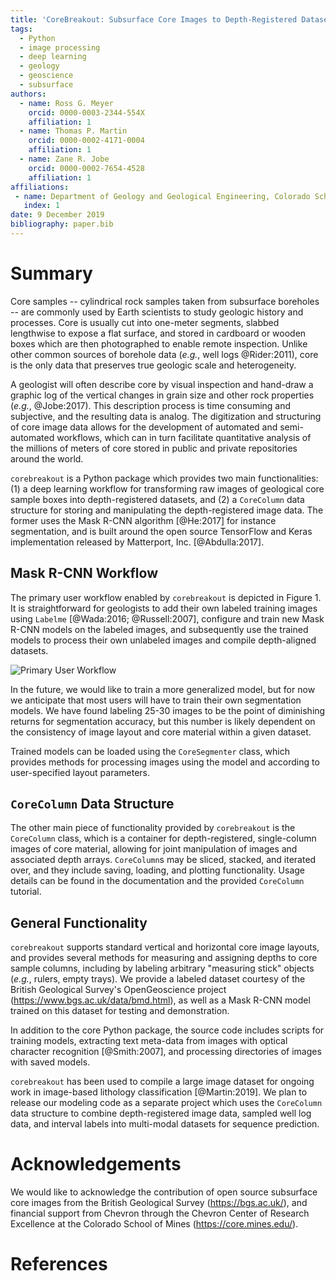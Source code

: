 ```yaml
---
title: 'CoreBreakout: Subsurface Core Images to Depth-Registered Datasets'
tags:
  - Python
  - image processing
  - deep learning
  - geology
  - geoscience
  - subsurface
authors:
  - name: Ross G. Meyer
    orcid: 0000-0003-2344-554X
    affiliation: 1
  - name: Thomas P. Martin
    orcid: 0000-0002-4171-0004
    affiliation: 1
  - name: Zane R. Jobe
    orcid: 0000-0002-7654-4528
    affiliation: 1
affiliations:
 - name: Department of Geology and Geological Engineering, Colorado School of Mines
   index: 1
date: 9 December 2019
bibliography: paper.bib
---
```


# Summary

Core samples -- cylindrical rock samples taken from subsurface boreholes -- are commonly used by Earth scientists to study geologic history and processes. Core is usually cut into one-meter segments, slabbed lengthwise to expose a flat surface, and stored in cardboard or wooden boxes which are then photographed to enable remote inspection. Unlike other common sources of borehole data (*e.g.*, well logs @Rider:2011), core is the only data that preserves true geologic scale and heterogeneity.

A geologist will often describe core by visual inspection and hand-draw a graphic log of the vertical changes in grain size and other rock properties (*e.g.*, @Jobe:2017). This description process is time consuming and subjective, and the resulting data is analog. The digitization and structuring of core image data allows for the development of automated and semi-automated workflows, which can in turn facilitate quantitative analysis of the millions of meters of core stored in public and private repositories around the world.

``corebreakout`` is a Python package which provides two main functionalities: (1) a deep learning workflow for transforming raw images of geological core sample boxes into depth-registered datasets, and (2) a `CoreColumn` data structure for storing and manipulating the depth-registered image data. The former uses the Mask R-CNN algorithm [@He:2017] for instance segmentation, and is built around the open source TensorFlow and Keras implementation released by Matterport, Inc. [@Abdulla:2017].


## Mask R-CNN Workflow

The primary user workflow enabled by ``corebreakout`` is depicted in Figure 1. It is straightforward for geologists to add their own labeled training images using ``Labelme`` [@Wada:2016; @Russell:2007], configure and train new Mask R-CNN models on the labeled images, and subsequently use the trained models to process their own unlabeled images and compile depth-aligned datasets.

![Primary User Workflow](JOSS_figure_workflow.png)

In the future, we would like to train a more generalized model, but for now we anticipate that most users will have to train their own segmentation models. We have found labeling 25-30 images to be the point of diminishing returns for segmentation accuracy, but this number is likely dependent on the consistency of image layout and core material within a given dataset.

Trained models can be loaded using the `CoreSegmenter` class, which provides methods for processing images using the model and according to user-specified layout parameters.

## `CoreColumn` Data Structure

The other main piece of functionality provided by `corebreakout` is the `CoreColumn` class, which is a container for depth-registered, single-column images of core material, allowing for joint manipulation of images and associated depth arrays. `CoreColumn`s may be sliced, stacked, and iterated over, and they include saving, loading, and plotting functionality. Usage details can be found in the documentation and the provided `CoreColumn` tutorial.   

## General Functionality

``corebreakout`` supports standard vertical and horizontal core image layouts, and provides several methods for measuring and assigning depths to core sample columns, including by labeling arbitrary "measuring stick" objects (*e.g.*, rulers, empty trays). We provide a labeled dataset courtesy of the British Geological Survey's OpenGeoscience project (https://www.bgs.ac.uk/data/bmd.html), as well as a Mask R-CNN model trained on this dataset for testing and demonstration.

In addition to the core Python package, the source code includes scripts for training models, extracting text meta-data from images with optical character recognition [@Smith:2007], and processing directories of images with saved models.

``corebreakout`` has been used to compile a large image dataset for ongoing work in image-based lithology classification [@Martin:2019]. We plan to release our modeling code as a separate project which uses the `CoreColumn` data structure to combine depth-registered image data, sampled well log data, and interval labels into multi-modal datasets for sequence prediction.


# Acknowledgements

We would like to acknowledge the contribution of open source subsurface core images from the British Geological Survey (https://bgs.ac.uk/), and financial support from Chevron through the Chevron Center of Research Excellence at the Colorado School of Mines (https://core.mines.edu/).


# References
